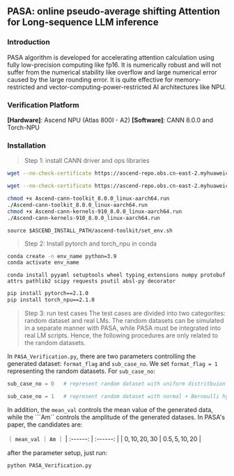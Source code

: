 ## PASA: online pseudo-average shifting Attention for Long-sequence LLM inference

### Introduction
PASA algorithm is developed for accelerating attention calculation using fully low-precision computing like fp16. It is numerically robust and will not suffer from the numerical stability like overflow and large numerical error caused by the large rounding error. It is quite effective for memory-restricted and vector-computing-power-restricted AI architectures like NPU. 

### Verification Platform
**[Hardware]**: Ascend NPU (Atlas 800I - A2)
**[Software]**: CANN 8.0.0 and Torch-NPU

### Installation
> Step 1: install CANN driver and ops libraries
```bash
wget --no-check-certificate https://ascend-repo.obs.cn-east-2.myhuaweicloud.com/CANN/CANN%208.0.0/Ascend-cann-toolkit_8.0.0_linux-aarch64.run

wget --no-check-certificate https://ascend-repo.obs.cn-east-2.myhuaweicloud.com/CANN/CANN%208.0.0/Ascend-cann-kernels-910_8.0.0_linux-aarch64.run
```
```bash
chmod +x Ascend-cann-toolkit_8.0.0_linux-aarch64.run
./Ascend-cann-toolkit_8.0.0_linux-aarch64.run
chmod +x Ascend-cann-kernels-910_8.0.0_linux-aarch64.run
./Ascend-cann-kernels-910_8.0.0_linux-aarch64.run
```
```
source $ASCEND_INSTALL_PATH/ascend-toolkit/set_env.sh
```

> Step 2: Install pytorch and torch\_npu in conda
```bash
conda create -n env_name python=3.9
conda activate env_name
```
```
conda install pyyaml setuptools wheel typing_extensions numpy protobuf attrs pathlib2 scipy requests psutil absl-py decorator
```

```bash
pip install pytorch==2.1.0
pip install torch_npu==2.1.0
```

> Step 3: run test cases
The test cases are divided into two categorites: random dataset and real LMs. The random datasets can be simulated in a separate manner with PASA, while PASA must be integrated into real LM scripts. Hence, the following procedures are only related to the random datasets.

In ```PASA_Verification.py```, there are two parameters controlling the generated dataset: ```format_flag``` and ```sub_case_no```. We set ```format_flag = 1``` representing the random datasets. For ```sub_case_no```:

```python
sub_case_no = 0   # represent random dataset with uniform distritbuion
```
```python
sub_case_no = 1   # represent random dataset with normal + Bernoulli hybrid distribution in FA3.0
```

In addition, the ```mean_val``` controls the mean value of the generated data, while the ```Am`` controls the amplitude of the generated datases. In PASA's paper, the candidates are:

｜ ```mean_val``` ｜ ```Am``` ｜
| :------: | :------: |
|  $0, 10, 20, 30$ | $0.5, 5, 10, 20$ |


after the parameter setup, just run: 
```bash
python PASA_Verification.py
```
